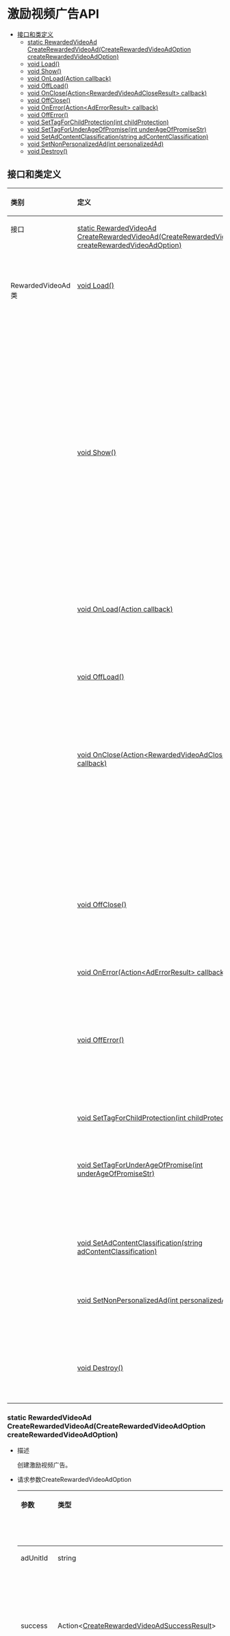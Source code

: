 # 激励视频广告API<a name="ZH-CN_TOPIC_0000001694726689"></a>

-   [接口和类定义](#section194051121182710)
    -   [static RewardedVideoAd CreateRewardedVideoAd\(CreateRewardedVideoAdOption createRewardedVideoAdOption\)](#section13878271210)
    -   [void Load\(\)](#section19572164142515)
    -   [void Show\(\)](#section20692740182817)
    -   [void OnLoad\(Action callback\)](#section209021742162914)
    -   [void OffLoad\(\)](#section167341133133018)
    -   [void OnClose\(Action<RewardedVideoAdCloseResult\> callback\)](#section075011393305)
    -   [void OffClose\(\)](#section16606134583017)
    -   [void OnError\(Action<AdErrorResult\> callback\)](#section119501653173011)
    -   [void OffError\(\)](#section6598558173013)
    -   [void SetTagForChildProtection\(int childProtection\)](#section145098563115)
    -   [void SetTagForUnderAgeOfPromise\(int underAgeOfPromiseStr\)](#section15967121010318)
    -   [void SetAdContentClassification\(string adContentClassification\)](#section161829123117)
    -   [void SetNonPersonalizedAd\(int personalizedAd\)](#section1830923403118)
    -   [void Destroy\(\)](#section59891439183110)

## 接口和类定义<a name="section194051121182710"></a>

<a name="table132564532038"></a>
<table><thead align="left"><tr id="row182568531634"><th class="cellrowborder" valign="top" width="15%" id="mcps1.1.4.1.1"><p id="p297054614198"><a name="p297054614198"></a><a name="p297054614198"></a>类别</p>
</th>
<th class="cellrowborder" valign="top" width="40%" id="mcps1.1.4.1.2"><p id="p1625615532318"><a name="p1625615532318"></a><a name="p1625615532318"></a>定义</p>
</th>
<th class="cellrowborder" valign="top" width="45%" id="mcps1.1.4.1.3"><p id="p102561053037"><a name="p102561053037"></a><a name="p102561053037"></a>描述</p>
</th>
</tr>
</thead>
<tbody><tr id="row325619531336"><td class="cellrowborder" valign="top" width="15%" headers="mcps1.1.4.1.1 "><p id="p1697014611199"><a name="p1697014611199"></a><a name="p1697014611199"></a>接口</p>
</td>
<td class="cellrowborder" valign="top" width="40%" headers="mcps1.1.4.1.2 "><p id="p1151012565315"><a name="p1151012565315"></a><a name="p1151012565315"></a><a href="#section13878271210">static RewardedVideoAd CreateRewardedVideoAd(CreateRewardedVideoAdOption createRewardedVideoAdOption)</a></p>
</td>
<td class="cellrowborder" valign="top" width="45%" headers="mcps1.1.4.1.3 "><p id="p725635316319"><a name="p725635316319"></a><a name="p725635316319"></a>创建激励视频广告对象。</p>
</td>
</tr>
<tr id="row8325145118197"><td class="cellrowborder" rowspan="13" valign="top" width="15%" headers="mcps1.1.4.1.1 "><p id="p832635111194"><a name="p832635111194"></a><a name="p832635111194"></a>RewardedVideoAd类</p>
</td>
<td class="cellrowborder" valign="top" width="40%" headers="mcps1.1.4.1.2 "><p id="p0281122512010"><a name="p0281122512010"></a><a name="p0281122512010"></a><a href="#section19572164142515">void Load()</a></p>
</td>
<td class="cellrowborder" valign="top" width="45%" headers="mcps1.1.4.1.3 "><p id="p528152516208"><a name="p528152516208"></a><a name="p528152516208"></a>手动拉取广告，用于刷新广告。成功回调OnLoad设置的回调，失败回调OnError设置的回调。</p>
</td>
</tr>
<tr id="row7283252171911"><td class="cellrowborder" valign="top" headers="mcps1.1.4.1.1 "><p id="p2281225202017"><a name="p2281225202017"></a><a name="p2281225202017"></a><a href="#section20692740182817">void Show()</a></p>
</td>
<td class="cellrowborder" valign="top" headers="mcps1.1.4.1.2 "><p id="p7282525182015"><a name="p7282525182015"></a><a name="p7282525182015"></a>激励视频广告组件默认是隐藏的，调用 show 方法展示广告。失败回调OnError设置的回调。</p>
</td>
</tr>
<tr id="row91651953151913"><td class="cellrowborder" valign="top" headers="mcps1.1.4.1.1 "><p id="p132821125112015"><a name="p132821125112015"></a><a name="p132821125112015"></a><a href="#section209021742162914">void OnLoad(Action callback)</a></p>
</td>
<td class="cellrowborder" valign="top" headers="mcps1.1.4.1.2 "><p id="p7282625112020"><a name="p7282625112020"></a><a name="p7282625112020"></a>监听激励视频广告<strong id="b433153143513"><a name="b433153143513"></a><a name="b433153143513"></a>加载成功</strong>事件。</p>
</td>
</tr>
<tr id="row4306111915207"><td class="cellrowborder" valign="top" headers="mcps1.1.4.1.1 "><p id="p9282182542012"><a name="p9282182542012"></a><a name="p9282182542012"></a><a href="#section167341133133018">void OffLoad()</a></p>
</td>
<td class="cellrowborder" valign="top" headers="mcps1.1.4.1.2 "><p id="p2282102582016"><a name="p2282102582016"></a><a name="p2282102582016"></a>取消监听激励视频广告<strong id="b229093523512"><a name="b229093523512"></a><a name="b229093523512"></a>加载成功</strong>事件。</p>
</td>
</tr>
<tr id="row8889161962011"><td class="cellrowborder" valign="top" headers="mcps1.1.4.1.1 "><p id="p22821525102018"><a name="p22821525102018"></a><a name="p22821525102018"></a><a href="#section075011393305">void OnClose(Action&lt;RewardedVideoAdCloseResult&gt; callback)</a></p>
</td>
<td class="cellrowborder" valign="top" headers="mcps1.1.4.1.2 "><p id="p428212257203"><a name="p428212257203"></a><a name="p428212257203"></a>监听激励视频<strong id="b12427144017354"><a name="b12427144017354"></a><a name="b12427144017354"></a>广告关闭</strong>事件。只有在用户主动关闭激励视频广告时，广告才会关闭。</p>
</td>
</tr>
<tr id="row44111520182017"><td class="cellrowborder" valign="top" headers="mcps1.1.4.1.1 "><p id="p11282725162016"><a name="p11282725162016"></a><a name="p11282725162016"></a><a href="#section16606134583017">void OffClose()</a></p>
</td>
<td class="cellrowborder" valign="top" headers="mcps1.1.4.1.2 "><p id="p1928282517204"><a name="p1928282517204"></a><a name="p1928282517204"></a>取消监听激励视频<strong id="b6425443133511"><a name="b6425443133511"></a><a name="b6425443133511"></a>广告关闭</strong>事件。</p>
</td>
</tr>
<tr id="row20103212203"><td class="cellrowborder" valign="top" headers="mcps1.1.4.1.1 "><p id="p2282182517208"><a name="p2282182517208"></a><a name="p2282182517208"></a><a href="#section119501653173011">void OnError(Action&lt;AdErrorResult&gt; callback)</a></p>
</td>
<td class="cellrowborder" valign="top" headers="mcps1.1.4.1.2 "><p id="p1928212511203"><a name="p1928212511203"></a><a name="p1928212511203"></a>监听激励视频广告<strong id="b178652463357"><a name="b178652463357"></a><a name="b178652463357"></a>加载错误</strong>事件。</p>
</td>
</tr>
<tr id="row14529221132011"><td class="cellrowborder" valign="top" headers="mcps1.1.4.1.1 "><p id="p428219253206"><a name="p428219253206"></a><a name="p428219253206"></a><a href="#section6598558173013">void OffError()</a></p>
</td>
<td class="cellrowborder" valign="top" headers="mcps1.1.4.1.2 "><p id="p9282325172019"><a name="p9282325172019"></a><a name="p9282325172019"></a>取消监听激励视频广告<strong id="b143545507353"><a name="b143545507353"></a><a name="b143545507353"></a>加载错误</strong>事件。</p>
</td>
</tr>
<tr id="row75622218203"><td class="cellrowborder" valign="top" headers="mcps1.1.4.1.1 "><p id="p122828255209"><a name="p122828255209"></a><a name="p122828255209"></a><a href="#section145098563115">void SetTagForChildProtection(int childProtection)</a></p>
</td>
<td class="cellrowborder" valign="top" headers="mcps1.1.4.1.2 "><p id="p192828259201"><a name="p192828259201"></a><a name="p192828259201"></a>设置儿童保护标签。</p>
</td>
</tr>
<tr id="row76270225203"><td class="cellrowborder" valign="top" headers="mcps1.1.4.1.1 "><p id="p19283325152016"><a name="p19283325152016"></a><a name="p19283325152016"></a><a href="#section15967121010318">void SetTagForUnderAgeOfPromise(int underAgeOfPromiseStr)</a></p>
</td>
<td class="cellrowborder" valign="top" headers="mcps1.1.4.1.2 "><p id="p728314258201"><a name="p728314258201"></a><a name="p728314258201"></a>设置面向未达到法定承诺年龄用户标签。</p>
</td>
</tr>
<tr id="row1420232314208"><td class="cellrowborder" valign="top" headers="mcps1.1.4.1.1 "><p id="p62836251208"><a name="p62836251208"></a><a name="p62836251208"></a><a href="#section161829123117">void SetAdContentClassification(string adContentClassification)</a></p>
</td>
<td class="cellrowborder" valign="top" headers="mcps1.1.4.1.2 "><p id="p18283625132017"><a name="p18283625132017"></a><a name="p18283625132017"></a>设置广告内容分级上限。</p>
</td>
</tr>
<tr id="row37294234205"><td class="cellrowborder" valign="top" headers="mcps1.1.4.1.1 "><p id="p52831725152020"><a name="p52831725152020"></a><a name="p52831725152020"></a><a href="#section1830923403118">void SetNonPersonalizedAd(int personalizedAd)</a></p>
</td>
<td class="cellrowborder" valign="top" headers="mcps1.1.4.1.2 "><p id="p10283142542016"><a name="p10283142542016"></a><a name="p10283142542016"></a>设置是否请求非个性化广告。</p>
</td>
</tr>
<tr id="row1282112482018"><td class="cellrowborder" valign="top" headers="mcps1.1.4.1.1 "><p id="p62831725182019"><a name="p62831725182019"></a><a name="p62831725182019"></a><a href="#section59891439183110">void Destroy()</a></p>
</td>
<td class="cellrowborder" valign="top" headers="mcps1.1.4.1.2 "><p id="p1283125102012"><a name="p1283125102012"></a><a name="p1283125102012"></a>销毁激励视频广告。</p>
</td>
</tr>
</tbody>
</table>

### static RewardedVideoAd CreateRewardedVideoAd\(CreateRewardedVideoAdOption createRewardedVideoAdOption\)<a name="section13878271210"></a>

-   描述

    创建激励视频广告。

-   请求参数CreateRewardedVideoAdOption

    <a name="table4949532162220"></a>
    <table><thead align="left"><tr id="row6950113252214"><th class="cellrowborder" valign="top" width="20%" id="mcps1.1.5.1.1"><p id="p2950103219222"><a name="p2950103219222"></a><a name="p2950103219222"></a>参数</p>
    </th>
    <th class="cellrowborder" valign="top" width="25%" id="mcps1.1.5.1.2"><p id="p1295033232214"><a name="p1295033232214"></a><a name="p1295033232214"></a>类型</p>
    </th>
    <th class="cellrowborder" valign="top" width="15%" id="mcps1.1.5.1.3"><p id="p119504322227"><a name="p119504322227"></a><a name="p119504322227"></a>必填(M)/选填(O)</p>
    </th>
    <th class="cellrowborder" valign="top" width="40%" id="mcps1.1.5.1.4"><p id="p17950732172210"><a name="p17950732172210"></a><a name="p17950732172210"></a>说明</p>
    </th>
    </tr>
    </thead>
    <tbody><tr id="row189501732122213"><td class="cellrowborder" valign="top" width="20%" headers="mcps1.1.5.1.1 "><p id="p0820165741114"><a name="p0820165741114"></a><a name="p0820165741114"></a>adUnitId</p>
    </td>
    <td class="cellrowborder" valign="top" width="25%" headers="mcps1.1.5.1.2 "><p id="p104572653714"><a name="p104572653714"></a><a name="p104572653714"></a>string</p>
    </td>
    <td class="cellrowborder" valign="top" width="15%" headers="mcps1.1.5.1.3 "><p id="p78207574110"><a name="p78207574110"></a><a name="p78207574110"></a>M</p>
    </td>
    <td class="cellrowborder" valign="top" width="40%" headers="mcps1.1.5.1.4 "><p id="p282005781112"><a name="p282005781112"></a><a name="p282005781112"></a>激励视频广告位标识。</p>
    </td>
    </tr>
    <tr id="row1695215324226"><td class="cellrowborder" valign="top" width="20%" headers="mcps1.1.5.1.1 "><p id="p14952193272218"><a name="p14952193272218"></a><a name="p14952193272218"></a>success</p>
    </td>
    <td class="cellrowborder" valign="top" width="25%" headers="mcps1.1.5.1.2 "><p id="p49521532182210"><a name="p49521532182210"></a><a name="p49521532182210"></a>Action&lt;<a href="#li932313361059">CreateRewardedVideoAdSuccessResult</a>&gt;</p>
    </td>
    <td class="cellrowborder" valign="top" width="15%" headers="mcps1.1.5.1.3 "><p id="p7952732142215"><a name="p7952732142215"></a><a name="p7952732142215"></a>O</p>
    </td>
    <td class="cellrowborder" valign="top" width="40%" headers="mcps1.1.5.1.4 "><p id="p1695217323224"><a name="p1695217323224"></a><a name="p1695217323224"></a>接口调用成功的回调函数。</p>
    </td>
    </tr>
    <tr id="row1095273212212"><td class="cellrowborder" valign="top" width="20%" headers="mcps1.1.5.1.1 "><p id="p11952932102217"><a name="p11952932102217"></a><a name="p11952932102217"></a>fail</p>
    </td>
    <td class="cellrowborder" valign="top" width="25%" headers="mcps1.1.5.1.2 "><p id="p79523323229"><a name="p79523323229"></a><a name="p79523323229"></a>Action&lt;<a href="#li152791321526">CreateRewardedVideoAdFailResult</a>&gt;</p>
    </td>
    <td class="cellrowborder" valign="top" width="15%" headers="mcps1.1.5.1.3 "><p id="p5952143212216"><a name="p5952143212216"></a><a name="p5952143212216"></a>O</p>
    </td>
    <td class="cellrowborder" valign="top" width="40%" headers="mcps1.1.5.1.4 "><p id="p5953332162216"><a name="p5953332162216"></a><a name="p5953332162216"></a>接口调用失败的回调函数。</p>
    </td>
    </tr>
    <tr id="row129531532152210"><td class="cellrowborder" valign="top" width="20%" headers="mcps1.1.5.1.1 "><p id="p6953133216228"><a name="p6953133216228"></a><a name="p6953133216228"></a>complete</p>
    </td>
    <td class="cellrowborder" valign="top" width="25%" headers="mcps1.1.5.1.2 "><p id="p16953143210228"><a name="p16953143210228"></a><a name="p16953143210228"></a>Action</p>
    </td>
    <td class="cellrowborder" valign="top" width="15%" headers="mcps1.1.5.1.3 "><p id="p39537322225"><a name="p39537322225"></a><a name="p39537322225"></a>O</p>
    </td>
    <td class="cellrowborder" valign="top" width="40%" headers="mcps1.1.5.1.4 "><p id="p1195333216229"><a name="p1195333216229"></a><a name="p1195333216229"></a>若有函数传入，将在成功、失败后调用该函数。</p>
    </td>
    </tr>
    </tbody>
    </table>

    -   <a name="li932313361059"></a>CreateRewardedVideoAdSuccessResult

        <a name="table1332713267527"></a>
        <table><thead align="left"><tr id="row11327526155211"><th class="cellrowborder" valign="top" width="25%" id="mcps1.1.4.1.1"><p id="p113271226195210"><a name="p113271226195210"></a><a name="p113271226195210"></a>参数</p>
        </th>
        <th class="cellrowborder" valign="top" width="25%" id="mcps1.1.4.1.2"><p id="p832782615211"><a name="p832782615211"></a><a name="p832782615211"></a>类型</p>
        </th>
        <th class="cellrowborder" valign="top" width="50%" id="mcps1.1.4.1.3"><p id="p632732685211"><a name="p632732685211"></a><a name="p632732685211"></a>说明</p>
        </th>
        </tr>
        </thead>
        <tbody><tr id="row1032712618529"><td class="cellrowborder" valign="top" width="25%" headers="mcps1.1.4.1.1 "><p id="p1132872685216"><a name="p1132872685216"></a><a name="p1132872685216"></a>code</p>
        </td>
        <td class="cellrowborder" valign="top" width="25%" headers="mcps1.1.4.1.2 "><p id="p0328526165217"><a name="p0328526165217"></a><a name="p0328526165217"></a>int</p>
        </td>
        <td class="cellrowborder" valign="top" width="50%" headers="mcps1.1.4.1.3 "><p id="p163282262527"><a name="p163282262527"></a><a name="p163282262527"></a>返回码。0表示成功。</p>
        </td>
        </tr>
        <tr id="row4564111025311"><td class="cellrowborder" valign="top" width="25%" headers="mcps1.1.4.1.1 "><p id="p133484117530"><a name="p133484117530"></a><a name="p133484117530"></a>data</p>
        </td>
        <td class="cellrowborder" valign="top" width="25%" headers="mcps1.1.4.1.2 "><p id="p1534831175313"><a name="p1534831175313"></a><a name="p1534831175313"></a>string</p>
        </td>
        <td class="cellrowborder" valign="top" width="50%" headers="mcps1.1.4.1.3 "><p id="p13348171135320"><a name="p13348171135320"></a><a name="p13348171135320"></a>错误码描述信息。</p>
        </td>
        </tr>
        </tbody>
        </table>

    -   <a name="li152791321526"></a>CreateRewardedVideoAdFailResult

        <a name="table4524742102320"></a>
        <table><thead align="left"><tr id="row752404215239"><th class="cellrowborder" valign="top" width="25%" id="mcps1.1.4.1.1"><p id="p1552584252312"><a name="p1552584252312"></a><a name="p1552584252312"></a>参数</p>
        </th>
        <th class="cellrowborder" valign="top" width="25%" id="mcps1.1.4.1.2"><p id="p55251942122312"><a name="p55251942122312"></a><a name="p55251942122312"></a>类型</p>
        </th>
        <th class="cellrowborder" valign="top" width="50%" id="mcps1.1.4.1.3"><p id="p152516420232"><a name="p152516420232"></a><a name="p152516420232"></a>说明</p>
        </th>
        </tr>
        </thead>
        <tbody><tr id="row13525204217230"><td class="cellrowborder" valign="top" width="25%" headers="mcps1.1.4.1.1 "><p id="p552554222313"><a name="p552554222313"></a><a name="p552554222313"></a>code</p>
        </td>
        <td class="cellrowborder" valign="top" width="25%" headers="mcps1.1.4.1.2 "><p id="p10525242172318"><a name="p10525242172318"></a><a name="p10525242172318"></a>int</p>
        </td>
        <td class="cellrowborder" valign="top" width="50%" headers="mcps1.1.4.1.3 "><p id="p85253422233"><a name="p85253422233"></a><a name="p85253422233"></a>错误码。</p>
        </td>
        </tr>
        <tr id="row852594282311"><td class="cellrowborder" valign="top" width="25%" headers="mcps1.1.4.1.1 "><p id="p145260428238"><a name="p145260428238"></a><a name="p145260428238"></a>data</p>
        </td>
        <td class="cellrowborder" valign="top" width="25%" headers="mcps1.1.4.1.2 "><p id="p75267426232"><a name="p75267426232"></a><a name="p75267426232"></a>string</p>
        </td>
        <td class="cellrowborder" valign="top" width="50%" headers="mcps1.1.4.1.3 "><p id="p75261342152311"><a name="p75261342152311"></a><a name="p75261342152311"></a>错误码描述信息。</p>
        </td>
        </tr>
        </tbody>
        </table>

-   返回参数

    激励视频广告组件。

-   示例代码

    ```
    public void CreateRewardedVideoAd()
    {
        Debug.Log("RewardedVideoAd CreateRewardedVideoAd.");
        CreateRewardedVideoAdOption option = new CreateRewardedVideoAdOption
        {
            // 测试使用的广告位标识，开发者需要自行申请广告位标识
            adUnitId = "testx9dtjwj8hp",
            success = result => { Debug.Log("RewardedVideoAd CreateRewardedVideoAd success code: " + result.code); },
            fail = result =>
            {
                Debug.Log("RewardedVideoAd CreateRewardedVideoAd fail code: " + result.code + ", data: " +
                          result.data);
            },
            complete = () => { Debug.Log("RewardedVideoAd CreateRewardedVideoAd complete."); }
        };
        _rewardedVideoAd = QG.CreateRewardedVideoAd(option);
    }
    ```

### void Load\(\)<a name="section19572164142515"></a>

-   描述

    手动拉取广告，用于刷新广告。成功回调OnLoad设置的回调，失败回调OnError设置的回调。

-   示例代码

    ```
    public void Load()
    {
        Debug.Log("RewardedVideoAd Load.");
        _rewardedVideoAd?.Load();
    }
    ```

### void Show\(\)<a name="section20692740182817"></a>

-   描述

    激励视频广告组件默认是隐藏的，调用show方法展示广告。失败回调OnError设置的回调。

-   示例代码

    ```
    public void Show()
    {
        Debug.Log("RewardedVideoAd Show.");
        _rewardedVideoAd?.Show();
    }
    ```

### void OnLoad\(Action callback\)<a name="section209021742162914"></a>

-   描述

    监听激励视频广告**加载成功**事件。

-   请求参数

    <a name="table1692175511331"></a>
    <table><thead align="left"><tr id="row96921255143316"><th class="cellrowborder" valign="top" width="20%" id="mcps1.1.5.1.1"><p id="p12693955113311"><a name="p12693955113311"></a><a name="p12693955113311"></a>参数</p>
    </th>
    <th class="cellrowborder" valign="top" width="20%" id="mcps1.1.5.1.2"><p id="p46932055193313"><a name="p46932055193313"></a><a name="p46932055193313"></a>类型</p>
    </th>
    <th class="cellrowborder" valign="top" width="20%" id="mcps1.1.5.1.3"><p id="p169310551339"><a name="p169310551339"></a><a name="p169310551339"></a>必填(M)/选填(O)</p>
    </th>
    <th class="cellrowborder" valign="top" width="40%" id="mcps1.1.5.1.4"><p id="p156931655193313"><a name="p156931655193313"></a><a name="p156931655193313"></a>说明</p>
    </th>
    </tr>
    </thead>
    <tbody><tr id="row6693155103312"><td class="cellrowborder" valign="top" width="20%" headers="mcps1.1.5.1.1 "><p id="p3697101173420"><a name="p3697101173420"></a><a name="p3697101173420"></a>callback</p>
    </td>
    <td class="cellrowborder" valign="top" width="20%" headers="mcps1.1.5.1.2 "><p id="p250764812346"><a name="p250764812346"></a><a name="p250764812346"></a>Action</p>
    </td>
    <td class="cellrowborder" valign="top" width="20%" headers="mcps1.1.5.1.3 "><p id="p116963113349"><a name="p116963113349"></a><a name="p116963113349"></a>M</p>
    </td>
    <td class="cellrowborder" valign="top" width="40%" headers="mcps1.1.5.1.4 "><p id="p767216118349"><a name="p767216118349"></a><a name="p767216118349"></a>激励视频广告加载成功后执行的函数。</p>
    </td>
    </tr>
    </tbody>
    </table>

-   示例代码

    ```
    public void OnLoad()
    {
        Debug.Log("RewardedVideoAd OnLoad.");
        _rewardedVideoAd?.OnLoad(() => { Debug.Log("RewardedVideoAd OnLoad ad loaded."); });
    }
    ```

### void OffLoad\(\)<a name="section167341133133018"></a>

-   描述

    取消监听激励视频广告**加载成功**事件。

-   示例代码

    ```
    public void OffLoad()
    {
        Debug.Log("RewardedVideoAd OffLoad.");
        _rewardedVideoAd?.OffLoad();
    }
    ```

### void OnClose\(Action<RewardedVideoAdCloseResult\> callback\)<a name="section075011393305"></a>

-   描述

    监听激励视频**广告关闭**事件。只有在用户主动关闭激励视频广告时，广告才会关闭。

-   请求参数

    <a name="table3488832183518"></a>
    <table><thead align="left"><tr id="row94884323356"><th class="cellrowborder" valign="top" width="20%" id="mcps1.1.5.1.1"><p id="p1148943243517"><a name="p1148943243517"></a><a name="p1148943243517"></a>参数</p>
    </th>
    <th class="cellrowborder" valign="top" width="25%" id="mcps1.1.5.1.2"><p id="p1048918325358"><a name="p1048918325358"></a><a name="p1048918325358"></a>类型</p>
    </th>
    <th class="cellrowborder" valign="top" width="15%" id="mcps1.1.5.1.3"><p id="p1248913220353"><a name="p1248913220353"></a><a name="p1248913220353"></a>必填(M)/选填(O)</p>
    </th>
    <th class="cellrowborder" valign="top" width="40%" id="mcps1.1.5.1.4"><p id="p164891432183514"><a name="p164891432183514"></a><a name="p164891432183514"></a>说明</p>
    </th>
    </tr>
    </thead>
    <tbody><tr id="row7489332153513"><td class="cellrowborder" valign="top" width="20%" headers="mcps1.1.5.1.1 "><p id="p10489332183514"><a name="p10489332183514"></a><a name="p10489332183514"></a>callback</p>
    </td>
    <td class="cellrowborder" valign="top" width="25%" headers="mcps1.1.5.1.2 "><p id="p1648963213519"><a name="p1648963213519"></a><a name="p1648963213519"></a>Action&lt;<a href="#li136661921774">RewardedVideoAdCloseResult</a>&gt;</p>
    </td>
    <td class="cellrowborder" valign="top" width="15%" headers="mcps1.1.5.1.3 "><p id="p1148973216359"><a name="p1148973216359"></a><a name="p1148973216359"></a>M</p>
    </td>
    <td class="cellrowborder" valign="top" width="40%" headers="mcps1.1.5.1.4 "><p id="p14595465395"><a name="p14595465395"></a><a name="p14595465395"></a>激励视频广告关闭后执行的函数。</p>
    </td>
    </tr>
    </tbody>
    </table>

    -   <a name="li136661921774"></a>RewardedVideoAdCloseResult

        <a name="table3762133816016"></a>
        <table><thead align="left"><tr id="row476223811016"><th class="cellrowborder" valign="top" width="25%" id="mcps1.1.4.1.1"><p id="p7762113816019"><a name="p7762113816019"></a><a name="p7762113816019"></a>参数</p>
        </th>
        <th class="cellrowborder" valign="top" width="25%" id="mcps1.1.4.1.2"><p id="p1576214383020"><a name="p1576214383020"></a><a name="p1576214383020"></a>类型</p>
        </th>
        <th class="cellrowborder" valign="top" width="50%" id="mcps1.1.4.1.3"><p id="p476210382016"><a name="p476210382016"></a><a name="p476210382016"></a>说明</p>
        </th>
        </tr>
        </thead>
        <tbody><tr id="row37621381606"><td class="cellrowborder" valign="top" width="25%" headers="mcps1.1.4.1.1 "><p id="p869218471602"><a name="p869218471602"></a><a name="p869218471602"></a>isEnded</p>
        </td>
        <td class="cellrowborder" valign="top" width="25%" headers="mcps1.1.4.1.2 "><p id="p126928471105"><a name="p126928471105"></a><a name="p126928471105"></a>bool</p>
        </td>
        <td class="cellrowborder" valign="top" width="50%" headers="mcps1.1.4.1.3 "><p id="p146926472012"><a name="p146926472012"></a><a name="p146926472012"></a>视频关闭的情况：</p>
        <a name="ul116921647705"></a><a name="ul116921647705"></a><ul id="ul116921647705"><li>true：用户是在视频播放完以后关闭的。</li><li>false：用户在视频播放过程中关闭的。</li></ul>
        </td>
        </tr>
        </tbody>
        </table>

-   示例代码

    ```
    public void OnClose()
    {
        Debug.Log("RewardedVideoAd OnClose.");
        _rewardedVideoAd.OnClose((res) =>
        {
            Debug.Log("RewardedVideoAd OnClose res: " + res.isEnded);
            if (res.isEnded)
            {
                Debug.Log("播放视频结束，给予奖励.");
            }
            else
            {
                Debug.Log("未播放完视频，不给予奖励.");
            }
        });
    }
    ```

### void OffClose\(\)<a name="section16606134583017"></a>

-   描述

    取消监听激励视频**广告关闭**事件。

-   示例代码

    ```
    public void OffClose()
    {
        Debug.Log("RewardedVideoAd OffClose.");
        _rewardedVideoAd?.OffClose();
    }
    ```

### void OnError\(Action<AdErrorResult\> callback\)<a name="section119501653173011"></a>

-   描述

    监听激励视频广告**加载错误**事件。

-   请求参数

    <a name="table639283619"></a>
    <table><thead align="left"><tr id="row1541123361"><th class="cellrowborder" valign="top" width="20%" id="mcps1.1.5.1.1"><p id="p1843293611"><a name="p1843293611"></a><a name="p1843293611"></a>参数</p>
    </th>
    <th class="cellrowborder" valign="top" width="25%" id="mcps1.1.5.1.2"><p id="p15402143618"><a name="p15402143618"></a><a name="p15402143618"></a>类型</p>
    </th>
    <th class="cellrowborder" valign="top" width="15%" id="mcps1.1.5.1.3"><p id="p18472113619"><a name="p18472113619"></a><a name="p18472113619"></a>必填(M)/选填(O)</p>
    </th>
    <th class="cellrowborder" valign="top" width="40%" id="mcps1.1.5.1.4"><p id="p17416216366"><a name="p17416216366"></a><a name="p17416216366"></a>说明</p>
    </th>
    </tr>
    </thead>
    <tbody><tr id="row1441224369"><td class="cellrowborder" valign="top" width="20%" headers="mcps1.1.5.1.1 "><p id="p1741729360"><a name="p1741729360"></a><a name="p1741729360"></a>callback</p>
    </td>
    <td class="cellrowborder" valign="top" width="25%" headers="mcps1.1.5.1.2 "><p id="p101751459193516"><a name="p101751459193516"></a><a name="p101751459193516"></a>Action&lt;<a href="#li151223413246">AdErrorResult</a>&gt;</p>
    </td>
    <td class="cellrowborder" valign="top" width="15%" headers="mcps1.1.5.1.3 "><p id="p20516212368"><a name="p20516212368"></a><a name="p20516212368"></a>M</p>
    </td>
    <td class="cellrowborder" valign="top" width="40%" headers="mcps1.1.5.1.4 "><p id="p1851524361"><a name="p1851524361"></a><a name="p1851524361"></a>激励视频广告加载错误后执行的函数。</p>
    </td>
    </tr>
    </tbody>
    </table>

    -   <a name="li151223413246"></a>AdErrorResult

        <a name="table511817377312"></a>
        <table><thead align="left"><tr id="row1711913371132"><th class="cellrowborder" valign="top" width="25%" id="mcps1.1.4.1.1"><p id="p18119143716313"><a name="p18119143716313"></a><a name="p18119143716313"></a>参数</p>
        </th>
        <th class="cellrowborder" valign="top" width="25%" id="mcps1.1.4.1.2"><p id="p17119337333"><a name="p17119337333"></a><a name="p17119337333"></a>类型</p>
        </th>
        <th class="cellrowborder" valign="top" width="50%" id="mcps1.1.4.1.3"><p id="p191191237139"><a name="p191191237139"></a><a name="p191191237139"></a>说明</p>
        </th>
        </tr>
        </thead>
        <tbody><tr id="row141196372311"><td class="cellrowborder" valign="top" width="25%" headers="mcps1.1.4.1.1 "><p id="p3669174918315"><a name="p3669174918315"></a><a name="p3669174918315"></a>errCode</p>
        </td>
        <td class="cellrowborder" valign="top" width="25%" headers="mcps1.1.4.1.2 "><p id="p1666916495310"><a name="p1666916495310"></a><a name="p1666916495310"></a>int</p>
        </td>
        <td class="cellrowborder" valign="top" width="50%" headers="mcps1.1.4.1.3 "><p id="p766915491639"><a name="p766915491639"></a><a name="p766915491639"></a><a href="#li936765616456">错误码</a></p>
        </td>
        </tr>
        <tr id="row1732613453318"><td class="cellrowborder" valign="top" width="25%" headers="mcps1.1.4.1.1 "><p id="p166912491833"><a name="p166912491833"></a><a name="p166912491833"></a>errMsg</p>
        </td>
        <td class="cellrowborder" valign="top" width="25%" headers="mcps1.1.4.1.2 "><p id="p196697496310"><a name="p196697496310"></a><a name="p196697496310"></a>string</p>
        </td>
        <td class="cellrowborder" valign="top" width="50%" headers="mcps1.1.4.1.3 "><p id="p13669949339"><a name="p13669949339"></a><a name="p13669949339"></a>错误码描述信息。</p>
        </td>
        </tr>
        </tbody>
        </table>

-   <a name="li936765616456"></a>错误码

    <a name="table8892161019469"></a>
    <table><thead align="left"><tr id="row889220108466"><th class="cellrowborder" valign="top" width="50%" id="mcps1.1.3.1.1"><p id="p189335597468"><a name="p189335597468"></a><a name="p189335597468"></a>errCode</p>
    </th>
    <th class="cellrowborder" valign="top" width="50%" id="mcps1.1.3.1.2"><p id="p1389221010460"><a name="p1389221010460"></a><a name="p1389221010460"></a>errMsg</p>
    </th>
    </tr>
    </thead>
    <tbody><tr id="row1689281010467"><td class="cellrowborder" valign="top" width="50%" headers="mcps1.1.3.1.1 "><p id="p277853111464"><a name="p277853111464"></a><a name="p277853111464"></a>200</p>
    </td>
    <td class="cellrowborder" valign="top" width="50%" headers="mcps1.1.3.1.2 "><p id="p11778173113465"><a name="p11778173113465"></a><a name="p11778173113465"></a>通用错误。</p>
    </td>
    </tr>
    <tr id="row8893410104614"><td class="cellrowborder" valign="top" width="50%" headers="mcps1.1.3.1.1 "><p id="p1477863114463"><a name="p1477863114463"></a><a name="p1477863114463"></a>202</p>
    </td>
    <td class="cellrowborder" valign="top" width="50%" headers="mcps1.1.3.1.2 "><p id="p67781831174618"><a name="p67781831174618"></a><a name="p67781831174618"></a>参数错误。</p>
    </td>
    </tr>
    <tr id="row289391044614"><td class="cellrowborder" valign="top" width="50%" headers="mcps1.1.3.1.1 "><p id="p4778173118461"><a name="p4778173118461"></a><a name="p4778173118461"></a>1001</p>
    </td>
    <td class="cellrowborder" valign="top" width="50%" headers="mcps1.1.3.1.2 "><p id="p27781731154615"><a name="p27781731154615"></a><a name="p27781731154615"></a>无效的广告请求，如未设置广告位ID、Banner广告尺寸无效等。</p>
    </td>
    </tr>
    <tr id="row689381019463"><td class="cellrowborder" valign="top" width="50%" headers="mcps1.1.3.1.1 "><p id="p677819310462"><a name="p677819310462"></a><a name="p677819310462"></a>1002</p>
    </td>
    <td class="cellrowborder" valign="top" width="50%" headers="mcps1.1.3.1.2 "><p id="p377883144614"><a name="p377883144614"></a><a name="p377883144614"></a>横幅广告过期或者横幅广告任务下架。</p>
    </td>
    </tr>
    <tr id="row1589316103469"><td class="cellrowborder" valign="top" width="50%" headers="mcps1.1.3.1.1 "><p id="p6778123124618"><a name="p6778123124618"></a><a name="p6778123124618"></a>1003</p>
    </td>
    <td class="cellrowborder" valign="top" width="50%" headers="mcps1.1.3.1.2 "><p id="p15778113124613"><a name="p15778113124613"></a><a name="p15778113124613"></a>内部错误。</p>
    </td>
    </tr>
    <tr id="row78931810124613"><td class="cellrowborder" valign="top" width="50%" headers="mcps1.1.3.1.1 "><p id="p277883154616"><a name="p277883154616"></a><a name="p277883154616"></a>1004</p>
    </td>
    <td class="cellrowborder" valign="top" width="50%" headers="mcps1.1.3.1.2 "><p id="p3778193194612"><a name="p3778193194612"></a><a name="p3778193194612"></a>广告请求成功，但是服务器没有返回可用的广告素材。</p>
    </td>
    </tr>
    <tr id="row15893610194611"><td class="cellrowborder" valign="top" width="50%" headers="mcps1.1.3.1.1 "><p id="p19778143134611"><a name="p19778143134611"></a><a name="p19778143134611"></a>1100</p>
    </td>
    <td class="cellrowborder" valign="top" width="50%" headers="mcps1.1.3.1.2 "><p id="p1877893113463"><a name="p1877893113463"></a><a name="p1877893113463"></a>广告正在请求中，不能重复发起请求。</p>
    </td>
    </tr>
    <tr id="row2822112612460"><td class="cellrowborder" valign="top" width="50%" headers="mcps1.1.3.1.1 "><p id="p19778193117466"><a name="p19778193117466"></a><a name="p19778193117466"></a>1102</p>
    </td>
    <td class="cellrowborder" valign="top" width="50%" headers="mcps1.1.3.1.2 "><p id="p12778231204610"><a name="p12778231204610"></a><a name="p12778231204610"></a>API版本不在广告服务支持范围内。</p>
    </td>
    </tr>
    <tr id="row175691127134611"><td class="cellrowborder" valign="top" width="50%" headers="mcps1.1.3.1.1 "><p id="p1177816318469"><a name="p1177816318469"></a><a name="p1177816318469"></a>1104</p>
    </td>
    <td class="cellrowborder" valign="top" width="50%" headers="mcps1.1.3.1.2 "><p id="p77781631204613"><a name="p77781631204613"></a><a name="p77781631204613"></a>由于网络连接错误导致广告请求失败。</p>
    </td>
    </tr>
    <tr id="row162226289468"><td class="cellrowborder" valign="top" width="50%" headers="mcps1.1.3.1.1 "><p id="p177813118466"><a name="p177813118466"></a><a name="p177813118466"></a>2000</p>
    </td>
    <td class="cellrowborder" valign="top" width="50%" headers="mcps1.1.3.1.2 "><p id="p777833194617"><a name="p777833194617"></a><a name="p777833194617"></a>HMS Core版本过低，不支持设置AppInfo。</p>
    </td>
    </tr>
    </tbody>
    </table>

-   示例代码

    ```
    public void OnError()
    {
        Debug.Log("RewardedVideoAd OnError.");
        _rewardedVideoAd.OnError((res) =>
        {
            Debug.Log("RewardedVideoAd OnError errCode: " + res.errCode + ", errMsg: " + res.errMsg);
        });
    }
    ```

### void OffError\(\)<a name="section6598558173013"></a>

-   描述

    取消监听激励视频广告**加载错误**事件。

-   示例代码

    ```
    public void OffError()
    {
        Debug.Log("RewardedVideoAd OffError.");
        _rewardedVideoAd?.OffError();
    }
    ```

### void SetTagForChildProtection\(int childProtection\)<a name="section145098563115"></a>

-   描述

    设置儿童保护标签。

-   请求参数

    <a name="table12937164016418"></a>
    <table><thead align="left"><tr id="row1393719401049"><th class="cellrowborder" valign="top" width="20%" id="mcps1.1.5.1.1"><p id="p1793794014420"><a name="p1793794014420"></a><a name="p1793794014420"></a>参数</p>
    </th>
    <th class="cellrowborder" valign="top" width="20%" id="mcps1.1.5.1.2"><p id="p199373400420"><a name="p199373400420"></a><a name="p199373400420"></a>类型</p>
    </th>
    <th class="cellrowborder" valign="top" width="20%" id="mcps1.1.5.1.3"><p id="p1293815401417"><a name="p1293815401417"></a><a name="p1293815401417"></a>必填(M)/选填(O)</p>
    </th>
    <th class="cellrowborder" valign="top" width="40%" id="mcps1.1.5.1.4"><p id="p593811409413"><a name="p593811409413"></a><a name="p593811409413"></a>说明</p>
    </th>
    </tr>
    </thead>
    <tbody><tr id="row17938174014410"><td class="cellrowborder" valign="top" width="20%" headers="mcps1.1.5.1.1 "><p id="p221312531445"><a name="p221312531445"></a><a name="p221312531445"></a>childProtection</p>
    </td>
    <td class="cellrowborder" valign="top" width="20%" headers="mcps1.1.5.1.2 "><p id="p521395317415"><a name="p521395317415"></a><a name="p521395317415"></a>int</p>
    </td>
    <td class="cellrowborder" valign="top" width="20%" headers="mcps1.1.5.1.3 "><p id="p112131553146"><a name="p112131553146"></a><a name="p112131553146"></a>M</p>
    </td>
    <td class="cellrowborder" valign="top" width="40%" headers="mcps1.1.5.1.4 "><p id="p12213145312410"><a name="p12213145312410"></a><a name="p12213145312410"></a>儿童保护标签：</p>
    <a name="ul1221325316414"></a><a name="ul1221325316414"></a><ul id="ul1221325316414"><li>-1：您不希望表明您的广告内容是否需要符合COPPA的规定。</li><li>0：表明您的广告内容不需要符合COPPA的规定。</li><li>1：表明您的广告内容需要符合COPPA的规定（该广告请求无法获取到任何广告）。</li></ul>
    </td>
    </tr>
    </tbody>
    </table>

-   示例代码

    ```
    public void SetTagForChildProtection()
    {
        Debug.Log("RewardedVideoAd SetTagForChildProtection.");
        _rewardedVideoAd?.SetTagForChildProtection();
    }
    ```

### void SetTagForUnderAgeOfPromise\(int underAgeOfPromiseStr\)<a name="section15967121010318"></a>

-   描述

    设置面向未达到法定承诺年龄用户标签。

-   请求参数

    <a name="table10635121374"></a>
    <table><thead align="left"><tr id="row363111218372"><th class="cellrowborder" valign="top" width="20%" id="mcps1.1.5.1.1"><p id="p156312123379"><a name="p156312123379"></a><a name="p156312123379"></a>参数</p>
    </th>
    <th class="cellrowborder" valign="top" width="20%" id="mcps1.1.5.1.2"><p id="p18631212133714"><a name="p18631212133714"></a><a name="p18631212133714"></a>类型</p>
    </th>
    <th class="cellrowborder" valign="top" width="20%" id="mcps1.1.5.1.3"><p id="p146321213376"><a name="p146321213376"></a><a name="p146321213376"></a>必填(M)/选填(O)</p>
    </th>
    <th class="cellrowborder" valign="top" width="40%" id="mcps1.1.5.1.4"><p id="p363141210376"><a name="p363141210376"></a><a name="p363141210376"></a>说明</p>
    </th>
    </tr>
    </thead>
    <tbody><tr id="row1363181214376"><td class="cellrowborder" valign="top" width="20%" headers="mcps1.1.5.1.1 "><p id="p183785341474"><a name="p183785341474"></a><a name="p183785341474"></a>underAgeOfPromiseStr</p>
    </td>
    <td class="cellrowborder" valign="top" width="20%" headers="mcps1.1.5.1.2 "><p id="p1737811341718"><a name="p1737811341718"></a><a name="p1737811341718"></a>int</p>
    </td>
    <td class="cellrowborder" valign="top" width="20%" headers="mcps1.1.5.1.3 "><p id="p109541045183810"><a name="p109541045183810"></a><a name="p109541045183810"></a>M</p>
    </td>
    <td class="cellrowborder" valign="top" width="40%" headers="mcps1.1.5.1.4 "><p id="p11565133412717"><a name="p11565133412717"></a><a name="p11565133412717"></a>未达到法定承诺年龄用户的设置。</p>
    <a name="ul15651434273"></a><a name="ul15651434273"></a><ul id="ul15651434273"><li>-1: 表明您尚未指定广告请求是否要符合未达到法定承诺年龄用户的广告标准。</li><li>0: 表明您不希望广告请求符合未达到法定承诺年龄用户的广告标准。</li><li>1: 表明您希望广告请求符合未达到法定承诺年龄用户的广告标准。</li></ul>
    </td>
    </tr>
    </tbody>
    </table>

-   示例代码

    ```
    public void SetTagForUnderAgeOfPromise()
    {
        Debug.Log("RewardedVideoAd SetTagForUnderAgeOfPromise.");
        _rewardedVideoAd?.SetTagForUnderAgeOfPromise();
    }
    ```

### void SetAdContentClassification\(string adContentClassification\)<a name="section161829123117"></a>

-   描述

    设置广告内容分级上限。

-   请求参数

    <a name="table14214858143710"></a>
    <table><thead align="left"><tr id="row1321415820371"><th class="cellrowborder" valign="top" width="20%" id="mcps1.1.5.1.1"><p id="p22140588374"><a name="p22140588374"></a><a name="p22140588374"></a>参数</p>
    </th>
    <th class="cellrowborder" valign="top" width="20%" id="mcps1.1.5.1.2"><p id="p52155586373"><a name="p52155586373"></a><a name="p52155586373"></a>类型</p>
    </th>
    <th class="cellrowborder" valign="top" width="20%" id="mcps1.1.5.1.3"><p id="p12151658203714"><a name="p12151658203714"></a><a name="p12151658203714"></a>必填(M)/选填(O)</p>
    </th>
    <th class="cellrowborder" valign="top" width="40%" id="mcps1.1.5.1.4"><p id="p8215758183711"><a name="p8215758183711"></a><a name="p8215758183711"></a>说明</p>
    </th>
    </tr>
    </thead>
    <tbody><tr id="row1121514583379"><td class="cellrowborder" valign="top" width="20%" headers="mcps1.1.5.1.1 "><p id="p149401591591"><a name="p149401591591"></a><a name="p149401591591"></a>adContentClassification</p>
    </td>
    <td class="cellrowborder" valign="top" width="20%" headers="mcps1.1.5.1.2 "><p id="p59411491999"><a name="p59411491999"></a><a name="p59411491999"></a>string</p>
    </td>
    <td class="cellrowborder" valign="top" width="20%" headers="mcps1.1.5.1.3 "><p id="p1694114916919"><a name="p1694114916919"></a><a name="p1694114916919"></a>M</p>
    </td>
    <td class="cellrowborder" valign="top" width="40%" headers="mcps1.1.5.1.4 "><p id="p494169792"><a name="p494169792"></a><a name="p494169792"></a>广告内容类型。</p>
    <a name="ul199416918912"></a><a name="ul199416918912"></a><ul id="ul199416918912"><li>W：适合幼儿及以上年龄段观众的内容。</li><li>PI：适合少儿及以上年龄段观众的内容。</li><li>J：适合青少年及以上年龄段观众的内容。</li><li>A：仅适合成人观众的内容。</li></ul>
    </td>
    </tr>
    </tbody>
    </table>

-   示例代码

    ```
    public void SetAdContentClassification()
    {
        Debug.Log("RewardedVideoAd SetAdContentClassification.");
        _rewardedVideoAd?.SetAdContentClassification();
    }
    ```

### void SetNonPersonalizedAd\(int personalizedAd\)<a name="section1830923403118"></a>

-   描述

    设置是否请求非个性化广告。

-   请求参数

    <a name="table9522143163920"></a>
    <table><thead align="left"><tr id="row1652393113919"><th class="cellrowborder" valign="top" width="20%" id="mcps1.1.5.1.1"><p id="p152311311394"><a name="p152311311394"></a><a name="p152311311394"></a>参数</p>
    </th>
    <th class="cellrowborder" valign="top" width="20%" id="mcps1.1.5.1.2"><p id="p13523731390"><a name="p13523731390"></a><a name="p13523731390"></a>类型</p>
    </th>
    <th class="cellrowborder" valign="top" width="20%" id="mcps1.1.5.1.3"><p id="p15238316390"><a name="p15238316390"></a><a name="p15238316390"></a>必填(M)/选填(O)</p>
    </th>
    <th class="cellrowborder" valign="top" width="40%" id="mcps1.1.5.1.4"><p id="p1452314310396"><a name="p1452314310396"></a><a name="p1452314310396"></a>说明</p>
    </th>
    </tr>
    </thead>
    <tbody><tr id="row1523336392"><td class="cellrowborder" valign="top" width="20%" headers="mcps1.1.5.1.1 "><p id="p7529730181212"><a name="p7529730181212"></a><a name="p7529730181212"></a>personalizedAd</p>
    </td>
    <td class="cellrowborder" valign="top" width="20%" headers="mcps1.1.5.1.2 "><p id="p13529183012127"><a name="p13529183012127"></a><a name="p13529183012127"></a>int</p>
    </td>
    <td class="cellrowborder" valign="top" width="20%" headers="mcps1.1.5.1.3 "><p id="p125295301121"><a name="p125295301121"></a><a name="p125295301121"></a>M</p>
    </td>
    <td class="cellrowborder" valign="top" width="40%" headers="mcps1.1.5.1.4 "><p id="p145294303120"><a name="p145294303120"></a><a name="p145294303120"></a>非个性化广告标记。</p>
    <a name="ul16529133019126"></a><a name="ul16529133019126"></a><ul id="ul16529133019126"><li>0：请求个性化广告与非个性化广告。</li><li>1：请求非个性化广告。</li></ul>
    </td>
    </tr>
    </tbody>
    </table>

-   示例代码

    ```
    public void SetNonPersonalizedAd()
    {
        Debug.Log("RewardedVideoAd SetNonPersonalizedAd.");
        _rewardedVideoAd?.SetNonPersonalizedAd();
    }
    ```

### void Destroy\(\)<a name="section59891439183110"></a>

-   描述

    销毁激励视频广告。

-   示例代码

    ```
    public void Destroy()
    {
        Debug.Log("RewardedVideoAd Destroy.");
        _rewardedVideoAd?.Destroy();
        _rewardedVideoAd = null;
    }
    ```


